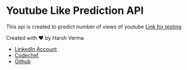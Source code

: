 # Youtube Like Prediction API
This api is created to predict number of views of youtube
[Link for testing](https://youtube-predictor.herokuapp.com/categoryId/5/view_count/1171271048/video_count/23121/subscriber_count/3440000)

Created with ❤️ by Harsh Verma
-   [LinkedIn Account](https://www.linkedin.com/in/harsh-verma-45423819b/)
-   [Codechef](https://www.codechef.com/users/harsh3305)
-   [Github](https://github.com/Harsh3305)